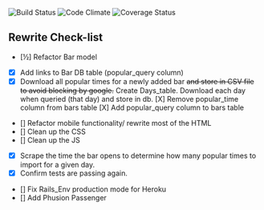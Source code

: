 ![Build Status](https://codeship.com/projects/739c27a0-9d30-0133-8551-4a8fb09a0dfa/status?branch=master)
![Code Climate](https://codeclimate.com/github/tobara/barhopper.png)
![Coverage Status](https://coveralls.io/repos/tobara/barhopper/badge.png)

## Rewrite Check-list
* [½] Refactor Bar model
* [X] Add links to Bar DB table (popular_query column)
* [X] Download all popular times for a newly added bar ~~and store in CSV file to avoid blocking by
      google.~~ Create Days_table.  Download each day when queried (that day) and store in db.
  [X] Remove popular_time column from bars table
  [X] Add popular_query column to bars table
* []  Refactor mobile functionality/ rewrite most of the HTML
* []  Clean up the CSS
* []  Clean up the JS
* [X] Scrape the time the bar opens to determine how many popular times to import for a given day.
* [X] Confirm tests are passing again.
* []  Fix Rails_Env production mode for Heroku
* []  Add Phusion Passenger
